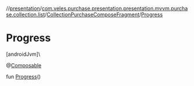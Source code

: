 //[presentation](../../../index.md)/[com.veles.purchase.presentation.presentation.mvvm.purchase.collection.list](../index.md)/[CollectionPurchaseComposeFragment](index.md)/[Progress](-progress.md)

# Progress

[androidJvm]\

@[Composable](https://developer.android.com/reference/kotlin/androidx/compose/runtime/Composable.html)

fun [Progress](-progress.md)()
